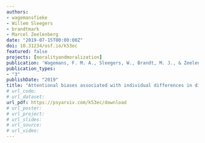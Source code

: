 ```yaml
---
authors:
- wagemansfieke
- Willem Sleegers
- brandtmark
- Marcel Zeelenberg
date: "2019-07-15T00:00:00Z"
doi: 10.31234/osf.io/k53ec
featured: false
projects: [moralityandmoralization]
publication: 'Wagemans, F. M. A., Sleegers, W., Brandt, M. J., & Zeelenberg, M. (2019, July 15). Attentional biases associated with individual differences in disgust sensitivity: An eye tracking study. (preprint)'
publication_types:
- "3"
publishDate: "2019"
title: "Attentional biases associated with individual differences in disgust sensitivity: An eye tracking study (preprint)"
# url_code:
# url_dataset:
url_pdf: https://psyarxiv.com/k53ec/download
# url_poster:
# url_project:
# url_slides:
# url_source:
# url_video:
---
```

